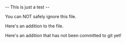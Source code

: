 -- This is just a test --

You can NOT safely ignore this file.

Here's an addition to the file.

Here's an addition that has not been committed to git yet!
